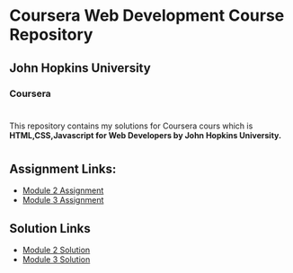# Coursera Web Development Course Repository

## John Hopkins University

### Coursera

#

This repository contains my solutions for Coursera cours which is **HTML,CSS,Javascript for Web Developers by John Hopkins University.**

#

## Assignment Links:

- [Module 2 Assignment](https://docs.google.com/document/d/1a4T43GiJv7HzYVTR1wgrBngHIWnornw9opPYTNaKQyY/edit)
- [Module 3 Assignment](https://github.com/goggle/Coursera_HTML-CSS-Javascript-for-Web-Developers/blob/master/descriptions/assignment3/Assignment-3.md)

## Solution Links

- [Module 2 Solution](https://sunaycansev.github.io/coursera-html-css-js/module2-solution/index.html)
- [Module 3 Solution](https://sunaycansev.github.io/coursera-html-css-js/module3-solution/index.html)
